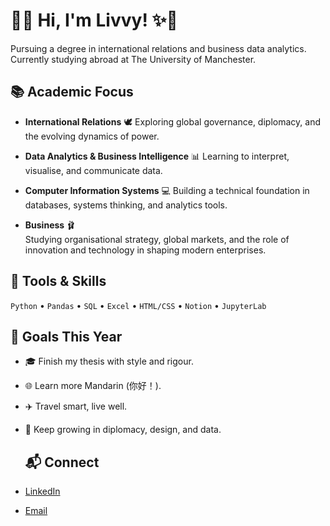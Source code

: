 # 🌸✨ Hi, I'm Livvy! ✨🌸
Pursuing a degree in international relations and business data analytics. Currently studying abroad at The University of Manchester. 

## 📚 Academic Focus

- **International Relations** 🕊️
  Exploring global governance, diplomacy, and the evolving dynamics of power.

- **Data Analytics & Business Intelligence** 📊
  Learning to interpret, visualise, and communicate data.

- **Computer Information Systems** 💻 
  Building a technical foundation in databases, systems thinking, and analytics tools.
  
- **Business** 🩰  
  Studying organisational strategy, global markets, and the role of innovation and technology in shaping modern enterprises.

## 🧰 Tools & Skills

`Python` • `Pandas` • `SQL` • `Excel` • `HTML/CSS` • `Notion` • `JupyterLab`

## 🎯 Goals This Year
 
- 🎓 Finish my thesis with style and rigour.  
- 🌐 Learn more Mandarin (你好！).  
- ✈️ Travel smart, live well.
- 🧠 Keep growing in diplomacy, design, and data.

  ## 📬 Connect

- [LinkedIn](https://linkedin.com/in/osduncan)  
- [Email](mailto:osduncan@asu.edu) 

<!---
osduncan/osduncan is a ✨ special ✨ repository because its `README.md` (this file) appears on your GitHub profile.
You can click the Preview link to take a look at your changes.
--->
